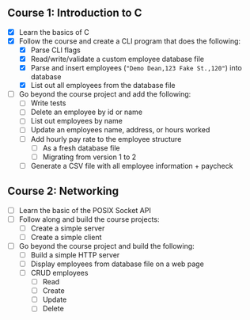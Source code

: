 ## Course 1: Introduction to C

- [x] Learn the basics of C
- [x] Follow the course and create a CLI program that does the following:
    - [x] Parse CLI flags
    - [x] Read/write/validate a custom employee database file
    - [x] Parse and insert employees (`"Demo Dean,123 Fake St.,120"`) into database
    - [x] List out all employees from the database file
- [ ] Go beyond the course project and add the following:
    - [ ] Write tests
    - [ ] Delete an employee by id or name
    - [ ] List out employees by name
    - [ ] Update an employees name, address, or hours worked
    - [ ] Add hourly pay rate to the employee structure
        - [ ] As a fresh database file
        - [ ] Migrating from version 1 to 2
    - [ ] Generate a CSV file with all employee information + paycheck

## Course 2: Networking

- [ ] Learn the basic of the POSIX Socket API
- [ ] Follow along and build the course projects:
    - [ ] Create a simple server
    - [ ] Create a simple client
- [ ] Go beyond the course project and build the following:
    - [ ] Build a simple HTTP server
    - [ ] Display employees from database file on a web page
    - [ ] CRUD employees
        - [ ] Read
        - [ ] Create
        - [ ] Update
        - [ ] Delete
